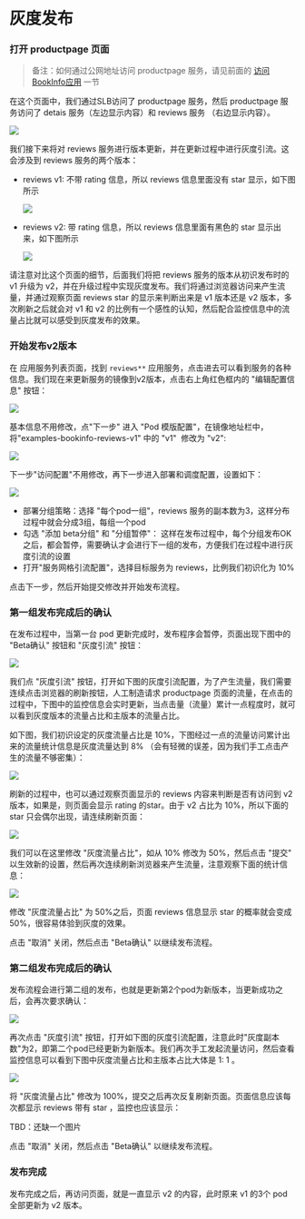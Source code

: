 # 灰度发布

### 打开 productpage 页面

> 备注：如何通过公网地址访问 productpage 服务，请见前面的 [访问BookInfo应用](access.md) 一节 

在这个页面中，我们通过SLB访问了 productpage 服务，然后 productpage 服务访问了 detais 服务（左边显示内容）和 reviews 服务 （右边显示内容）。

![](images/gray/v1-page.png)

我们接下来将对 reviews 服务进行版本更新，并在更新过程中进行灰度引流。这会涉及到 reviews 服务的两个版本：

- reviews v1: 不带 rating 信息，所以 reviews 信息里面没有 star 显示，如下图所示

	![](images/gray/review-v1.png)

- reviews v2: 带 rating 信息，所以 reviews 信息里面有黑色的 star 显示出来，如下图所示

	![](images/gray/review-v2.png)

请注意对比这个页面的细节，后面我们将把 reviews 服务的版本从初识发布时的 v1 升级为 v2，并在升级过程中实现灰度发布。我们将通过浏览器访问来产生流量，并通过观察页面 reviews star 的显示来判断出来是 v1 版本还是 v2 版本，多次刷新之后就会对 v1 和 v2 的比例有一个感性的认知，然后配合监控信息中的流量占比就可以感受到灰度发布的效果。

### 开始发布v2版本

在 应用服务列表页面，找到 `reviews**` 应用服务，点击进去可以看到服务的各种信息。我们现在来更新服务的镜像到v2版本，点击右上角红色框内的 "编辑配置信息" 按钮：

![](images/gray/edit.png)

基本信息不用修改，点"下一步" 进入 "Pod 模版配置"，在镜像地址栏中，将"examples-bookinfo-reviews-v1" 中的 "v1"  修改为 "v2":

![](images/gray/update-version.png)

下一步"访问配置"不用修改，再下一步进入部署和调度配置，设置如下：

![](images/gray/gray-settings.png)

- 部署分组策略：选择 "每个pod一组"，reviews 服务的副本数为3，这样分布过程中就会分成3组，每组一个pod
- 勾选 "添加 beta分组" 和 "分组暂停"： 这样在发布过程中，每个分组发布OK之后，都会暂停，需要确认才会进行下一组的发布，方便我们在过程中进行灰度引流的设置
- 打开"服务网格引流配置"，选择目标服务为 reviews，比例我们初识化为 10%

点击下一步，然后开始提交修改并开始发布流程。

### 第一组发布完成后的确认

在发布过程中，当第一台 pod 更新完成时，发布程序会暂停，页面出现下图中的 "Beta确认" 按钮和 "灰度引流" 按钮：

![](images/gray/gray-confirm-1.png)

我们点 "灰度引流" 按钮，打开如下图的灰度引流配置，为了产生流量，我们需要连续点击浏览器的刷新按钮，人工制造请求 productpage 页面的流量，在点击的过程中，下图中的监控信息会实时更新，当点击量（流量）累计一点程度时，就可以看到灰度版本的流量占比和主版本的流量占比。

如下图，我们初识设定的灰度流量占比是 10%，下图经过一点的流量访问累计出来的流量统计信息是灰度流量达到 8% （会有轻微的误差，因为我们手工点击产生的流量不够密集）：

![](images/gray/gray-round1-10.png)

刷新的过程中，也可以通过观察页面显示的 reviews 内容来判断是否有访问到 v2 版本，如果是，则页面会显示 rating 的star。由于 v2 占比为 10%，所以下面的 star 只会偶尔出现，请连续刷新页面：

![](images/gray/review-v2.png)

我们可以在这里修改 "灰度流量占比"，如从 10% 修改为 50%，然后点击 "提交" 以生效新的设置，然后再次连续刷新浏览器来产生流量，注意观察下面的统计信息：

![](images/gray/gray-round1-50.png)

修改 "灰度流量占比" 为 50%之后，页面 reviews 信息显示 star 的概率就会变成 50%，很容易体验到灰度的效果。

点击 "取消" 关闭，然后点击 "Beta确认" 以继续发布流程。

### 第二组发布完成后的确认

发布流程会进行第二组的发布，也就是更新第2个pod为新版本，当更新成功之后，会再次要求确认：

![](images/gray/gray-confirm-2.png)

再次点击 "灰度引流" 按钮，打开如下图的灰度引流配置，注意此时"灰度副本数"为2，即第二个pod已经更新为新版本。我们再次手工发起流量访问，然后查看监控信息可以看到下图中灰度流量占比和主版本占比大体是 1: 1 。

![](images/gray/gray-round2-50.png)

将 "灰度流量占比" 修改为 100%，提交之后再次反复刷新页面。页面信息应该每次都显示 reviews 带有 star ，监控也应该显示：

TBD：还缺一个图片

点击 "取消" 关闭，然后点击 "Beta确认" 以继续发布流程。

### 发布完成

发布完成之后，再访问页面，就是一直显示 v2 的内容，此时原来 v1 的3个 pod 全部更新为 v2 版本。